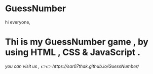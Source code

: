 # GuessNumber
hi everyone,
<h1>Thi is my GuessNumber game , by using HTML , CSS & JavaScript .</h1>
<I>you can visit us , 👉👉 https://sar07thak.github.io/GuessNumber/</I>
